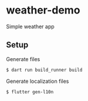 # weather-demo

Simple weather app

## Setup

Generate files

```bash
$ dart run build_runner build
```

Generate localization files

```bash
$ flutter gen-l10n
```
